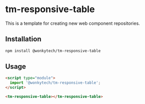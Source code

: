 # tm-responsive-table

This is a template for creating new web component repositories.

## Installation
```bash
npm install @wonkytech/tm-responsive-table
```

## Usage
```html
<script type="module">
  import '@wonkytech/tm-responsive-table';
</script>

<tm-responsive-table></tm-responsive-table>
```